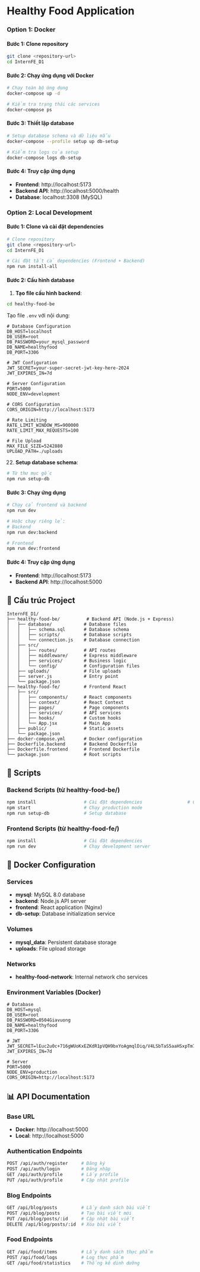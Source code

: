 # Healthy Food Application

### Option 1: Docker 

#### Bước 1: Clone repository
```bash
git clone <repository-url>
cd InternFE_D1
```

#### Bước 2: Chạy ứng dụng với Docker
```bash
# Chạy toàn bộ ứng dụng 
docker-compose up -d

# Kiểm tra trạng thái các services
docker-compose ps
```

#### Bước 3: Thiết lập database 
```bash
# Setup database schema và dữ liệu mẫu
docker-compose --profile setup up db-setup

# Kiểm tra logs của setup
docker-compose logs db-setup
```

#### Bước 4: Truy cập ứng dụng
- **Frontend**: http://localhost:5173
- **Backend API**: http://localhost:5000/health
- **Database**: localhost:3308 (MySQL)

### Option 2: Local Development

#### Bước 1: Clone và cài đặt dependencies
```bash
# Clone repository
git clone <repository-url>
cd InternFE_D1

# Cài đặt tất cả dependencies (Frontend + Backend)
npm run install-all
```

#### Bước 2: Cấu hình database


1. **Tạo file cấu hình backend**:
```bash
cd healthy-food-be
```

Tạo file `.env` với nội dung:
```env
# Database Configuration
DB_HOST=localhost
DB_USER=root
DB_PASSWORD=your_mysql_password
DB_NAME=healthyfood
DB_PORT=3306

# JWT Configuration
JWT_SECRET=your-super-secret-jwt-key-here-2024
JWT_EXPIRES_IN=7d

# Server Configuration
PORT=5000
NODE_ENV=development

# CORS Configuration
CORS_ORIGIN=http://localhost:5173

# Rate Limiting
RATE_LIMIT_WINDOW_MS=900000
RATE_LIMIT_MAX_REQUESTS=100

# File Upload
MAX_FILE_SIZE=5242880
UPLOAD_PATH=./uploads
```

22. **Setup database schema**:
```bash
# Từ thư mục gốc
npm run setup-db
```

#### Bước 3: Chạy ứng dụng
```bash
# Chạy cả frontend và backend
npm run dev

# Hoặc chạy riêng lẻ:
# Backend
npm run dev:backend

# Frontend
npm run dev:frontend
```

#### Bước 4: Truy cập ứng dụng
- **Frontend**: http://localhost:5173
- **Backend API**: http://localhost:5000

## 📁 Cấu trúc Project

```
InternFE_D1/
├── healthy-food-be/          # Backend API (Node.js + Express)
│   ├── database/            # Database files
│   │   ├── schema.sql       # Database schema
│   │   ├── scripts/         # Database scripts
│   │   └── connection.js    # Database connection
│   ├── src/
│   │   ├── routes/          # API routes
│   │   ├── middleware/      # Express middleware
│   │   ├── services/        # Business logic
│   │   └── config/          # Configuration files
│   ├── uploads/             # File uploads
│   ├── server.js            # Entry point
│   └── package.json
├── healthy-food-fe/         # Frontend React
│   ├── src/
│   │   ├── components/      # React components
│   │   ├── context/         # React Context
│   │   ├── pages/           # Page components
│   │   ├── services/        # API services
│   │   ├── hooks/           # Custom hooks
│   │   └── App.jsx          # Main App
│   ├── public/              # Static assets
│   └── package.json
├── docker-compose.yml       # Docker configuration
├── Dockerfile.backend       # Backend Dockerfile
├── Dockerfile.frontend      # Frontend Dockerfile
└── package.json             # Root scripts
```

## 🔄 Scripts

### Backend Scripts (từ healthy-food-be/)
```bash
npm install                  # Cài đặt dependencies                 # Chạy development mode
npm start                    # Chạy production mode
npm run setup-db             # Setup database
```

### Frontend Scripts (từ healthy-food-fe/)
```bash
npm install                  # Cài đặt dependencies
npm run dev                  # Chạy development server
```

## 🐳 Docker Configuration

### Services
- **mysql**: MySQL 8.0 database
- **backend**: Node.js API server
- **frontend**: React application (Nginx)
- **db-setup**: Database initialization service

### Volumes
- **mysql_data**: Persistent database storage
- **uploads**: File upload storage

### Networks
- **healthy-food-network**: Internal network cho services

### Environment Variables (Docker)
```env
# Database
DB_HOST=mysql
DB_USER=root
DB_PASSWORD=0504Giavuong
DB_NAME=healthyfood
DB_PORT=3306

# JWT
JWT_SECRET=lEuc2u0c+716gWUoKxEZKdR1pVQH9bxYoAgmqlDiq/V4LSbTaS5aaHSxpTm71tXu
JWT_EXPIRES_IN=7d

# Server
PORT=5000
NODE_ENV=production
CORS_ORIGIN=http://localhost:5173
```
## 📊 API Documentation

### Base URL
- **Docker**: http://localhost:5000
- **Local**: http://localhost:5000

### Authentication Endpoints
```bash
POST /api/auth/register     # Đăng ký
POST /api/auth/login        # Đăng nhập
GET /api/auth/profile       # Lấy profile
PUT /api/auth/profile       # Cập nhật profile
```

### Blog Endpoints
```bash
GET /api/blog/posts         # Lấy danh sách bài viết
POST /api/blog/posts        # Tạo bài viết mới
PUT /api/blog/posts/:id     # Cập nhật bài viết
DELETE /api/blog/posts/:id  # Xóa bài viết
```

### Food Endpoints
```bash
GET /api/food/items         # Lấy danh sách thực phẩm
POST /api/food/logs         # Log thực phẩm
GET /api/food/statistics    # Thống kê dinh dưỡng
```
